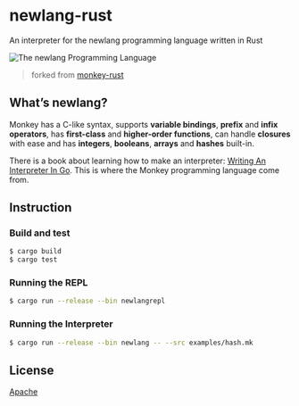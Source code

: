 # newlang-rust

An interpreter for the newlang programming language written in Rust

![The newlang Programming Language](https://cloud.githubusercontent.com/assets/1013641/22617482/9c60c27c-eb09-11e6-9dfa-b04c7fe498ea.png)

> forked from [monkey-rust](https://github.com/Rydgel/monkey-rust.git)

## What’s newlang?

Monkey has a C-like syntax, supports **variable bindings**, **prefix** and **infix operators**, has **first-class** and **higher-order functions**, can handle **closures** with ease and has **integers**, **booleans**, **arrays** and **hashes** built-in.

There is a book about learning how to make an interpreter: [Writing An Interpreter In Go](https://interpreterbook.com/#the-monkey-programming-language). This is where the Monkey programming language come from.

## Instruction

### Build and test

```bash
$ cargo build
$ cargo test
```

### Running the REPL

```bash
$ cargo run --release --bin newlangrepl
```

### Running the Interpreter

```bash
$ cargo run --release --bin newlang -- --src examples/hash.mk
```

## License

[Apache](LICENSE)
